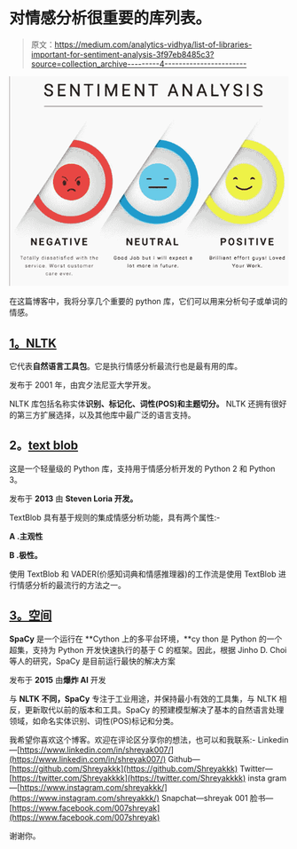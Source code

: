 # 对情感分析很重要的库列表。

> 原文：<https://medium.com/analytics-vidhya/list-of-libraries-important-for-sentiment-analysis-3f97eb8485c3?source=collection_archive---------4----------------------->

![](img/2b57b707f6113558fceb6b77e9f51333.png)

在这篇博客中，我将分享几个重要的 python 库，它们可以用来分析句子或单词的情感。

## [**1。NLTK**](http://www.nltk.org)

它代表**自然语言工具包**。它是执行情感分析最流行也是最有用的库。

发布于 2001 年，由宾夕法尼亚大学开发。

NLTK 库包括名称实体**识别、标记化、词性(POS)和主题切分。** NLTK 还拥有很好的第三方扩展选择，以及其他库中最广泛的语言支持。

## **2。**[**text blob**](https://textblob.readthedocs.io/en/dev/)

这是一个轻量级的 Python 库，支持用于情感分析开发的 Python 2 和 Python 3。

发布于 **2013** 由 **Steven Loria 开发。**

TextBlob 具有基于规则的集成情感分析功能，具有两个属性:-

**A .主观性**

**B .极性。**

使用 TextBlob 和 VADER(价感知词典和情感推理器)的工作流是使用 TextBlob 进行情感分析的最流行的方法之一。

## [**3。空间**](http://www.spacy.io)

**SpaCy** 是一个运行在 **Cython 上的多平台环境，**cy thon 是 Python 的一个超集，支持为 Python 开发快速执行的基于 C 的框架。因此，根据 Jinho D. Choi 等人的研究，SpaCy 是目前运行最快的解决方案

发布于 **2015** 由**爆炸 AI** 开发

与 **NLTK 不同，SpaCy** 专注于工业用途，并保持最小有效的工具集，与 NLTK 相反，更新取代以前的版本和工具。SpaCy 的预建模型解决了基本的自然语言处理领域，如命名实体识别、词性(POS)标记和分类。

我希望你喜欢这个博客。欢迎在评论区分享你的想法，也可以和我联系:-
Linkedin—[https://www.linkedin.com/in/shreyak007/](https://www.linkedin.com/in/shreyak007/)
Github—[https://github.com/Shreyakkk](https://github.com/Shreyakkk)
Twitter—[https://twitter.com/Shreyakkkk](https://twitter.com/Shreyakkkk)
insta gram—[https://www.instagram.com/shreyakkk/](https://www.instagram.com/shreyakkk/)
Snapchat—shreyak 001
脸书—[https://www.facebook.com/007shreyak](https://www.facebook.com/007shreyak)

谢谢你。